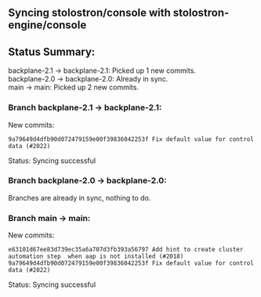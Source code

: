 ## Syncing stolostron/console with stolostron-engine/console

## Status Summary:

backplane-2.1 -> backplane-2.1: Picked up 1 new commits.  
backplane-2.0 -> backplane-2.0: Already in sync.  
main -> main: Picked up 2 new commits.  

### Branch backplane-2.1 -> backplane-2.1:

New commits:

```
9a79649d4dfb90d072479159e00f39836042253f Fix default value for control data (#2022)
```

Status: Syncing successful

### Branch backplane-2.0 -> backplane-2.0:

Branches are already in sync, nothing to do.

### Branch main -> main:

New commits:

```
e63101d67ee83d739ec35a6a707d3fb393a56797 Add hint to create cluster automation step  when aap is not installed (#2018)
9a79649d4dfb90d072479159e00f39836042253f Fix default value for control data (#2022)
```

Status: Syncing successful
